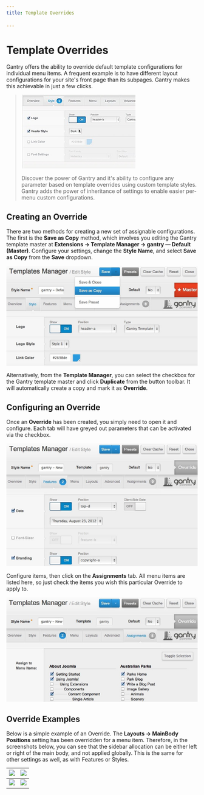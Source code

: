 ```yaml
---
title: Template Overrides

---
```


Template Overrides
==================
Gantry offers the ability to override default template configurations for individual menu items. A frequent example is to have different layout configurations for your site's front page than its subpages. Gantry makes this achievable in just a few clicks.

> [![](../assets/g4-overrides.jpg)](http://youtube.com/embed/xG1TJUM4SQ8)
>
> Discover the power of Gantry and it's ability to configure any parameter based on template overrides using custom template styles. Gantry adds the power of inheritance of settings to enable easier per-menu custom configurations.


Creating an Override
--------------------
There are two methods for creating a new set of assignable configurations. The first is the **Save as Copy** method, which involves you editing the Gantry template master at **Extensions → Template Manager → gantry — Default (Master)**. Configure your settings, change the **Style Name**, and select **Save as Copy** from the **Save** dropdown.

![](assets/template-override-save-as-copy.jpg)

Alternatively, from the **Template Manager**, you can select the checkbox for the Gantry template master and click **Duplicate** from the button toolbar. It will automatically create a copy and mark it as **Override**.


Configuring an Override
-----------------------
Once an **Override** has been created, you simply need to open it and configure. Each tab will have greyed out parameters that can be activated via the checkbox.

![](assets/template-override-assigned-params.jpg)

Configure items, then click on the **Assignments** tab. All menu items are listed here, so just check the items you wish this particular Override to apply to.

![](assets/template-override-assign-menus.jpg)


Override Examples
-----------------
Below is a simple example of an Override. The **Layouts → MainBody Positions** setting has been overridden for a menu item. Therefore, in the screenshots below, you can see that the sidebar allocation can be either left or right of the main body, and not applied globally. This is the same for other settings as well, as with Features or Styles.

| ![][example1] | ![][example2] |
|---------------|---------------|
| ![][config1]  | ![][config2]  |


[config1]: assets/template-override-example-config1.jpg
[config2]: assets/template-override-example-config2.jpg
[example1]: assets/template-override-example1.jpg
[example2]: assets/template-override-example2.jpg
